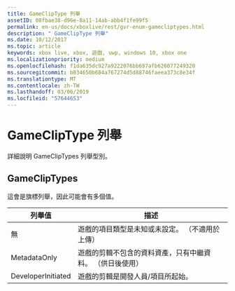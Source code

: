 ```yaml
---
title: GameClipType 列舉
assetID: 08fbae38-d96e-8a11-14ab-abb4f1fe99f5
permalink: en-us/docs/xboxlive/rest/gvr-enum-gamecliptypes.html
description: " GameClipType 列舉"
ms.date: 10/12/2017
ms.topic: article
keywords: xbox live, xbox, 遊戲, uwp, windows 10, xbox one
ms.localizationpriority: medium
ms.openlocfilehash: f1da635dc927a9222076bb697afb626077249320
ms.sourcegitcommit: b034650b684a767274d5d88746faeea373c8e34f
ms.translationtype: MT
ms.contentlocale: zh-TW
ms.lasthandoff: 03/06/2019
ms.locfileid: "57644653"
---
```

# <a name="gamecliptype-enumeration"></a>GameClipType 列舉
詳細說明 GameClipTypes 列舉型別。 
<a id="ID4ET"></a>

 
## <a name="gamecliptypes"></a>GameClipTypes
 
這會是旗標列舉，因此可能會有多個值。
 
| <b>列舉值</b>| <b>描述</b>| 
| --- | --- | 
| 無| 遊戲的項目類型是未知或未設定。 （不適用於上傳）| 
| MetadataOnly| 遊戲的剪輯不包含的資料資產，只有中繼資料。 （供日後使用）| 
| DeveloperInitiated| 遊戲的剪輯是開發人員/項目所起始。| 
  